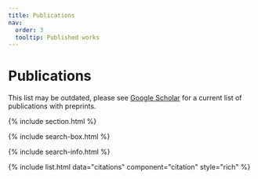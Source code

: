 ```yaml
---
title: Publications
nav:
  order: 3
  tooltip: Published works
---
```


# <i class="fas fa-microscope"></i>Publications

This list may be outdated, please see [Google Scholar](https://scholar.google.com/citations?hl=en&user=kXRSW2QAAAAJ&view_op=list_works&sortby=pubdate) for a current list of publications with preprints.

{% include section.html %}

{% include search-box.html %}

{% include search-info.html %}

{% include list.html data="citations" component="citation" style="rich" %}

